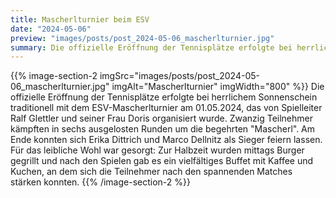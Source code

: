 ```yaml
---
title: Mascherlturnier beim ESV
date: "2024-05-06"
preview: "images/posts/post_2024-05-06_mascherlturnier.jpg"
summary: Die offizielle Eröffnung der Tennisplätze erfolgte bei herrlichem Sonnenschein traditionell mit dem ESV-Mascherlturnier am 01.05.2024, das von Spielleiter Ralf Glettler und seiner Frau Doris organisiert wurde.
---
```


{{% image-section-2 imgSrc="images/posts/post_2024-05-06_mascherlturnier.jpg" imgAlt="Mascherlturnier" imgWidth="800" %}}
Die offizielle Eröffnung der Tennisplätze erfolgte bei herrlichem Sonnenschein traditionell mit dem ESV-Mascherlturnier am 01.05.2024, das von Spielleiter Ralf Glettler und seiner Frau Doris organisiert wurde. Zwanzig Teilnehmer kämpften in sechs ausgelosten Runden um die begehrten "Mascherl". Am Ende konnten sich Erika Dittrich und Marco Dellnitz als Sieger feiern lassen. Für das leibliche Wohl war gesorgt: Zur Halbzeit wurden mittags Burger gegrillt und nach den Spielen gab es ein vielfältiges Buffet mit Kaffee und Kuchen, an dem sich die Teilnehmer nach den spannenden Matches stärken konnten.
{{% /image-section-2 %}}
